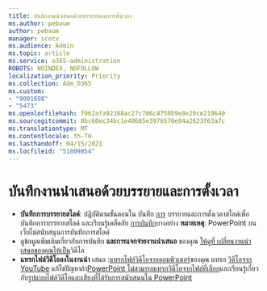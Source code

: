 ```yaml
---
title: บันทึกงานนําเสนอด้วยบรรยายและการตั้งเวลา
ms.author: pebaum
author: pebaum
manager: scotv
ms.audience: Admin
ms.topic: article
ms.service: o365-administration
ROBOTS: NOINDEX, NOFOLLOW
localization_priority: Priority
ms.collection: Adm_O365
ms.custom:
- "9001698"
- "5473"
ms.openlocfilehash: f962afa92388ac27c786c4750b9e8e29ce219640
ms.sourcegitcommit: 8bc60ec34bc1e40685e3976576e04a2623f63a7c
ms.translationtype: MT
ms.contentlocale: th-TH
ms.lasthandoff: 04/15/2021
ms.locfileid: "51809854"
---
```

# <a name="record-a-presentation-with-narration-and-timing"></a>บันทึกงานนําเสนอด้วยบรรยายและการตั้งเวลา

- **บันทึกการบรรยายสไลด์**: ปฏิบัติตามขั้นตอนใน บันทึก [การ](https://support.office.com/article/Record-a-slide-show-with-narration-and-slide-timings-0B9502C6-5F6C-40AE-B1E7-E47D8741161C) บรรยายและการตั้งเวลาสไลด์เพื่อบันทึกการบรรยายสไลด์ และเรียนรู้เคล็ดลับ [การบันทึก](https://support.office.com/article/Record-a-slide-show-with-narration-and-slide-timings-0B9502C6-5F6C-40AE-B1E7-E47D8741161C#OfficeVersion=Web)บางอย่าง
**หมายเหตุ**: PowerPoint บนเว็บไม่สนับสนุนการบันทึกการสไลด์ 
- ดูข้อมูลเพิ่มเติมเกี่ยวกับการบันทึก **และการแจกจ่ายงานนําเสนอ** ของคุณ [ให้ดูที่ เปลี่ยนงานนําเสนอของคุณให้เป็น](https://support.office.com/article/Turn-your-presentation-into-a-video-C140551F-CB37-4818-B5D4-3E30815C3E83)วิดีโอ
- **แทรกไฟล์วิดีโอลงในงานนํา** เสนอ :[แทรกไฟล์วิดีโอจากคอมพิวเตอร์](https://support.office.com/article/insert-and-play-a-video-file-from-your-computer-f3fcbd3e-5f86-4320-8aea-31bff480ed02)ของคุณ แทรก [วิดีโอจาก YouTube](https://support.office.com/article/Insert-a-video-from-YouTube-or-another-site-8340ec69-4cee-4fe1-ab96-4849154bc6db)  แก้ไขปัญหาถ้า[PowerPoint ไม่สามารถแทรกวิดีโอจากไฟล์ที่เลือก](https://support.office.com/article/PowerPoint-cannot-insert-a-video-from-the-selected-file-acd46430-9e0c-4dca-9484-19cf0afdde7c)และเรียนรู้เกี่ยวกับ[รูปแบบไฟล์วิดีโอและเสียงที่ได้รับการสนับสนุนใน PowerPoint](https://support.office.com/article/video-and-audio-file-formats-supported-in-powerpoint-d8b12450-26db-4c7b-a5c1-593d3418fb59)
